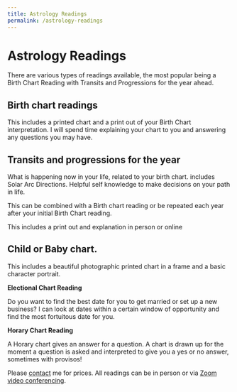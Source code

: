```yaml
---
title: Astrology Readings
permalink: /astrology-readings
---
```

# Astrology Readings

There are various types of readings available, the most popular being a Birth Chart Reading with Transits and Progressions for the year ahead.

## Birth chart readings

This includes a printed chart and a print out of your Birth Chart interpretation. I will spend time explaining your chart to you and answering any questions you may have.

## Transits and progressions for the year

What is happening now in your life, related to your birth chart.
includes Solar Arc Directions. Helpful self knowledge to make decisions on your path in life.

This can be combined with a Birth chart reading or be repeated each year after your initial Birth Chart reading.

This includes a print out and explanation in person or online

## Child or Baby chart.

This includes a beautiful photographic printed chart in a frame and a basic character portrait.

**Electional Chart Reading**

Do you want to find the best date for you to get married or set up a new business? I can look at dates within a certain window of opportunity and find the most fortuitous date for you.

**Horary Chart Reading**

A Horary chart gives an answer for a question. A chart is drawn up for the moment a question is asked and interpreted to give you a yes or no answer, sometimes with provisos!

Please [contact](/contact) me for prices. All readings can be in person or via  [Zoom video conferencing](https://zoom.us/). 
